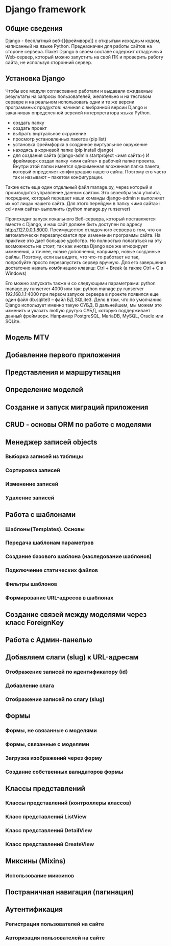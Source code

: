 # Django framework
## Общие сведения
Django - бесплатный веб-[[фреймворк]] с открытым исходным кодом, написанный на языке Python. Предназначен для работы сайтов на стороне сервера.
Пакет Django в своем составе содержит отладочный Web-сервер, который можно запустить на свой ПК и проверить работу сайта, не используя сторонний сервер.
## Установка Django
Чтобы все модули согласованно работали и выдавали ожидаемые результаты на запросы пользователей, желательно и на тестовом сервере и на реальном использовать одни и те же версии программных продуктов: начиная с выбранной версии Django и заканчивая определенной версией интерпретатора языка Python.
- создать папку
- создать проект
- выбрать виртуальное окружение
- просмотр установленных пакетов (pip list)
- установка фреймфорка в созданное виртуальное окружение
- находясь в корневой папке (pip install django)
- для создания сайта (django-admin startproject <имя сайта>)
И фреймворк создал папку <имя сайта> в рабочей папке проекта. Внутри этой папки имеется одноименная вложенная папка пакета, который определяет конфигурацию нашего сайта. Поэтому его часто так и называют – пакетом конфигурации.

Также есть еще один отдельный файл manage.py, через который и производится управление данным сайтом. Это своеобразная утилита, посредник, который передает наши команды django-admin и выполняет их «от лица» нашего сайта.
Для этого перейдем в папку <имя сайта>: cd <имя сайта>
выполнить (python manage.py runserver)

Происходит запуск локального Веб-сервера, который поставляется вместе с Django, и наш сайт должен быть доступен по адресу http://127.0.0.1:8000.
Преимущество отладочного сервера в том, что он автоматически перезапускается при изменении программы сайта. На практике это дает большое удобство. Но полностью полагаться на эту возможность не стоит, так как иногда Django все же игнорирует изменения, а точнее, новые дополнения, например, новые созданные файлы. Поэтому, если вы видите, что что-то работает не так, попробуйте просто перезапустить сервер вручную. Для его завершения достаточно нажать комбинацию клавиш: Ctrl + Break (а также Ctrl + C в Windows)

Его можно запускать также и со следующими параметрами: python manage.py runserver 4000 или так: python manage.py runserver 192.168.1.1:4000
при первом запуске сервера в проекте появился еще один файл db.sqlite3 – файл БД SQLite3. Дело в том, что по умолчанию Django использует именно такую СУБД. В дальнейшем, мы можем это изменить и указать любую другую СУБД, которую поддерживает данный фреймворк. Например PostgreSQL, MariaDB, MySQL, Oracle или SQLite.
## Модель MTV
## Добавление первого приложения
## Представления и маршрутизация
## Определение моделей
## Создание и запуск миграций приложения
## CRUD - основы ORM по работе с моделями
## Менеджер записей objects
### Выборка записей из таблицы
### Сортировка записей 
### Изменение записей 
### Удаление записей 
## Работа с шаблонами
### Шаблоны(Templates). Основы
### Передача шаблонам параметров
### Создание базового шаблона (наследование шаблонов)
### Подключение статических файлов
### Фильтры шаблонов
### Формирование URL-адресов в шаблонах

## Создание связей между моделями через класс ForeignKey
## Работа с Админ-панелью
## Добавляем слаги (slug) к URL-адресам
### Отображение записей по идентификатору (id)
### Добавление слага
### Отображение записей по слагу (slug)
## Формы
### Формы, не связанные с моделями
### Формы, связанные с моделями
### Загрузка изображений через форму
### Создание собственных валидаторов формы
## Классы представлений
### Классы представлений (контроллеры классов)
### Класс представлений ListView
### Класс представлений DetailView
### Класс представлений CreateView
## Миксины (Mixins)
### Использование миксинов

## Постраничная навигация (пагинация)
## Аутентификация
### Регистрация пользователей на сайте
### Авторизация пользователей на сайте